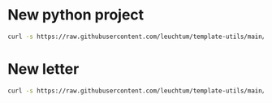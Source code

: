 # New python project

```sh
curl -s https://raw.githubusercontent.com/leuchtum/template-utils/main/new_python.sh | NAME=name PYTHON=3.10 sh
 ```

# New letter

```sh
curl -s https://raw.githubusercontent.com/leuchtum/template-utils/main/new_letter.sh | NAME=name sh
 ```
